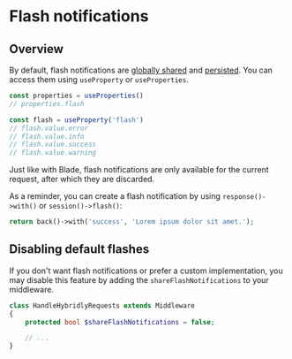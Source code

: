 # Flash notifications

## Overview

By default, flash notifications are [globally shared](./global-properties.md) and [persisted](./persistent-properties.md). You can access them using `useProperty` or `useProperties`.

```ts
const properties = useProperties()
// properties.flash

const flash = useProperty('flash')
// flash.value.error
// flash.value.info
// flash.value.success
// flash.value.warning
```

Just like with Blade, flash notifications are only available for the current request, after which they are discarded.

As a reminder, you can create a flash notification by using `response()->with()` or `session()->flash()`:

```php
return back()->with('success', 'Lorem ipsum dolor sit amet.');
```

## Disabling default flashes

If you don't want flash notifications or prefer a custom implementation, you may disable this feature by adding the `shareFlashNotifications` to your middleware.

```php
class HandleHybridlyRequests extends Middleware
{
    protected bool $shareFlashNotifications = false;

    // ...
}
```
